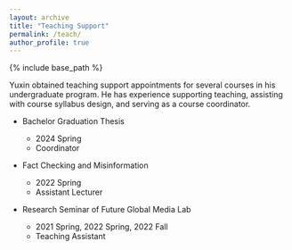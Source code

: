 ```yaml
---
layout: archive
title: "Teaching Support"
permalink: /teach/
author_profile: true
---
```


{% include base_path %}

Yuxin obtained teaching support appointments for several courses in his undergraduate program. He has experience supporting teaching, assisting with course syllabus design, and serving as a course coordinator.

* Bachelor Graduation Thesis
  * 2024 Spring
  * Coordinator

* Fact Checking and Misinformation
  * 2022 Spring
  * Assistant Lecturer

* Research Seminar of Future Global Media Lab
  * 2021 Spring, 2022 Spring, 2022 Fall
  * Teaching Assistant
